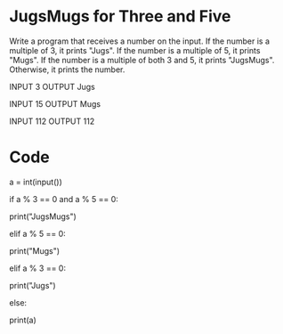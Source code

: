 # JugsMugs for Three and Five

Write a program that receives a number on the input.
If the number is a multiple of 3, it prints "Jugs". 
If the number is a multiple of 5, it prints "Mugs".
If the number is a multiple of both 3 and 5, it prints "JugsMugs".
Otherwise, it prints the number.


INPUT 
3 
OUTPUT
Jugs

INPUT 
15
OUTPUT
Mugs


INPUT 
112
OUTPUT 112




# Code

a = int(input())

if a % 3 == 0 and a % 5 == 0:

  print("JugsMugs")
  
elif a % 5 == 0:

  print("Mugs")
  
elif a % 3 == 0:

  print("Jugs")
  
else:

  print(a)
